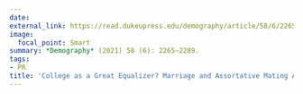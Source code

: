 ```yaml
---
date:
external_link: https://read.dukeupress.edu/demography/article/58/6/2265/210232/College-as-a-Great-Equalizer-Marriage-and
image:
  focal_point: Smart
summary: *Demography* (2021) 58 (6): 2265–2289.
tags:
- PR
title: 'College as a Great Equalizer? Marriage and Assortative Mating Among First- and Continuing-Generation College Students'
---
```

